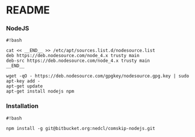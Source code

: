 # README #


### NodeJS ###

```
#!bash

cat << __END__ >> /etc/apt/sources.list.d/nodesource.list
deb https://deb.nodesource.com/node_4.x trusty main
deb-src https://deb.nodesource.com/node_4.x trusty main
__END__

wget -qO - https://deb.nodesource.com/gpgkey/nodesource.gpg.key | sudo apt-key add -
apt-get update
apt-get install nodejs npm

```

### Installation ###

```
#!bash

npm install -g git@bitbucket.org:nedcl/comskip-nodejs.git
```